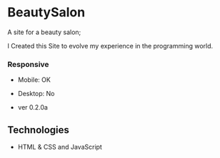 # BeautySalon

A site for a beauty salon;

I Created this Site to evolve my experience in the programming world.

### Responsive

- Mobile: OK
- Desktop: No

- ver 0.2.0a

## Technologies

- HTML & CSS and JavaScript
